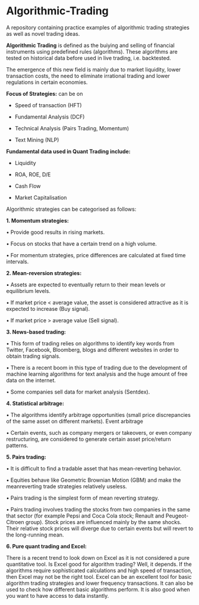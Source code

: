 # Algorithmic-Trading

A repository containing practice examples of algorithmic trading strategies as well as novel trading ideas.

**Algorithmic Trading** is defined as the buiying and selling of financial instruments using predefined rules (algorithms). These algorithms are tested on historical data before used in live trading, i.e. backtested. 

The emergence of this new field is mainly due to market liquidity, lower transaction costs, the need to eliminate irrational trading and lower regulations in certain economies.

**Focus of Strategies:** can be on

- Speed of transaction (HFT)

- Fundamental Analysis (DCF)

- Technical Analysis (Pairs Trading, Momentum)

- Text Mining (NLP)

**Fundamental data used in Quant Trading include:**

- Liquidity

- ROA, ROE, D/E

- Cash Flow

- Market Capitalisation

Algorithmic strategies can be categorised as follows:

**1. Momentum strategies:**

• Provide good results in rising markets.

• Focus on stocks that have a certain trend on a high volume.

• For momentum strategies, price differences are calculated at fixed time
intervals.

**2. Mean-reversion strategies:**

• Assets are expected to eventually return to their mean levels or equilibrium
levels.

• If market price < average value, the asset is considered attractive as it is
expected to increase (Buy signal).

• If market price > average value (Sell signal).

**3. News-based trading:**

• This form of trading relies on algorithms to identify key words from Twitter,
Facebook, Bloomberg, blogs and different websites in order to obtain trading
signals.

• There is a recent boom in this type of trading due to the development of
machine learning algorithms for text analysis and the huge amount of free
data on the internet.

• Some companies sell data for market analysis (Sentdex).

**4. Statistical arbitrage:**

• The algorithms identify arbitrage opportunities (small price discrepancies of the
same asset on different markets).
Event arbitrage

• Certain events, such as company mergers or takeovers, or even company
restructuring, are considered to generate certain asset price/return patterns.

**5. Pairs trading:**

• It is difficult to find a tradable asset that has mean-reverting behavior.

• Equities behave like Geometric Brownian Motion (GBM) and make the meanreverting trade strategies relatively useless.

• Pairs trading is the simplest form of mean reverting strategy.

• Pairs trading involves trading the stocks from two companies in the same that
sector (for example Pepsi and Coca Cola stock; Renault and Peugeot-Citroen
group). Stock prices are influenced mainly by the same shocks. Their relative
stock prices will diverge due to certain events but will revert to the long-running
mean.

**6. Pure quant trading and Excel:**

There is a recent trend to look down on Excel as it is not considered a pure quantitative
tool. Is Excel good for algorithm trading? Well, it depends. If the algorithms require
sophisticated calculations and high speed of transaction, then Excel may not be the
right tool. Excel can be an excellent tool for basic algorithm trading strategies and 
lower frequency transactions. It can also be used to check how different basic
algorithms perform. It is also good when you want to have access to data instantly.

